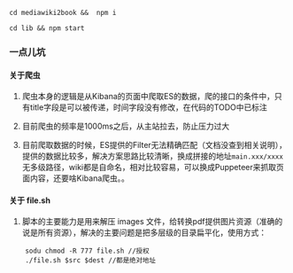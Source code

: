 ```
cd mediawiki2book &&  npm i 
```

```
cd lib && npm start
```

### 一点儿坑

#### 关于爬虫

1. 爬虫本身的逻辑是从Kibana的页面中爬取ES的数据，爬的接口的条件中，只有title字段是可以被传递，时间字段没有修改，在代码的TODO中已标注

2. 目前爬虫的频率是1000ms之后，从主站拉去，防止压力过大

3. 目前爬取数据的时候，ES提供的Filter无法精确匹配（文档没查到相关说明），提供的数据比较多，解决方案思路比较清晰，换成拼接的地址`main.xxx/xxxx`无多级路径，wiki都是自命名，相对比较容易，可以换成Puppeteer来抓取页面内容，还要啥Kibana爬虫。。

#### 关于 file.sh

1. 脚本的主要能力是用来解压 images 文件，给转换pdf提供图片资源（准确的说是所有资源），解决的主要问题是把多层级的目录扁平化，使用方式：
```
    sodu chmod -R 777 file.sh //授权
    ./file.sh $src $dest //都是绝对地址
```

